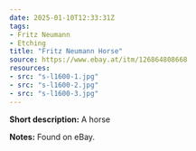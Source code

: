 ```yaml
---
date: 2025-01-10T12:33:31Z
tags:
- Fritz Neumann
- Etching
title: "Fritz Neumann Horse"
source: https://www.ebay.at/itm/126864808668
resources:
- src: "s-l1600-1.jpg"
- src: "s-l1600-2.jpg"
- src: "s-l1600-3.jpg"
---
```


**Short description:** A horse

**Notes:** Found on eBay.
